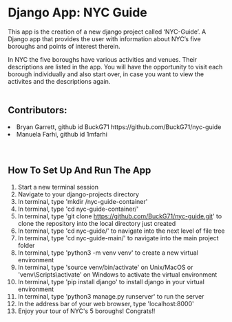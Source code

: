 # **Django App: NYC Guide**
This app is the creation of a new django project called ‘NYC-Guide’.
A Django app that provides the user with information about NYC’s five boroughs and points of interest therein.

In NYC the five boroughs have various activities and venues. Their descriptions are listed in the app. You will have the opportunity to visit each borough individually and also start over, in case you want to view the activites and the descriptions again.  
<br>

## **Contributors:**
<li>Bryan Garrett, github id BuckG71   https://github.com/BuckG71/nyc-guide</li>  
<li>Manuela Farhi, github id 1mfarhi</li>  
<br>
<br>

## **How To Set Up And Run The App**

1. Start a new terminal session
2. Navigate to your django-projects directory
3. In terminal, type 'mkdir /nyc-guide-container'
4. In terminal, type 'cd nyc-guide-container/'
5. In terminal, type 'git clone https://github.com/BuckG71/nyc-guide.git' to clone the repository into the local directory just created
6. In terminal, type 'cd nyc-guide/' to navigate into the next level of file tree
7. In terminal, type 'cd nyc-guide-main/' to navigate into the main project folder
8. In terminal, type 'python3 -m venv venv' to create a new virtual environment
9. In terminal, type 'source venv/bin/activate' on Unix/MacOS or 'venv\Scripts\activate' on Windows to activate the virtual environment
10. In terminal, type 'pip install django' to install django in your virtual environment
11. In terminal, type 'python3 manage.py runserver' to run the server
12. In the address bar of your web browser, type 'localhost:8000'
13. Enjoy your tour of NYC's 5 boroughs! Congrats!!











